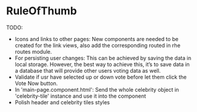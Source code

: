 # RuleOfThumb

TODO:
* Icons and links to other pages: New components are needed to be created for the link views, also add the corresponding routed in rhe routes module.
* For persisting user changes: This can be achieved by saving the data in local storage. However, the best way to achieve this, it’s to save data in a database that will provide other users voting data as well.
* Validate if usr have selected up or down vote before let them click the Vote Now button.
* In 'main-page.component.html': Send the whole celebrity object in 'celebrity-tile' instance and use it into the component
* Polish header and celebrity tiles styles